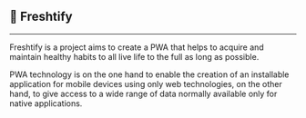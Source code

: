 ## :seedling: Freshtify

---

Freshtify is a project aims to create a PWA that helps to acquire and maintain healthy habits to all live life to the full as long as possible.

PWA technology is on the one hand to enable the creation of an installable application for mobile devices using only web technologies, on the other hand, to give access to a wide range of data normally available only for native applications.
